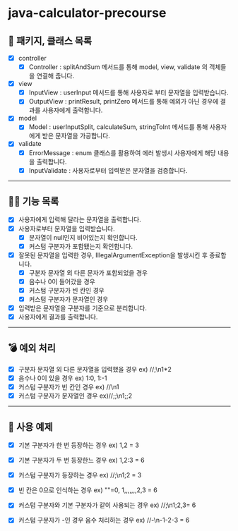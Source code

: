 # java-calculator-precourse

## 📌 패키지, 클래스 목록
- [x] controller 
  - [x] Controller : splitAndSum 메서드를 통해 model, view, validate 의 객체들을 연결해 줍니다.
- [x] view
  - [x] InputView : userInput 메서드를 통해 사용자로 부터 문자열을 입력받습니다.
  - [x] OutputView : printResult, printZero 메서드를 통해 예외가 아닌 경우에 결과를 사용자에게 출력합니다.
- [x] model
  - [x] Model : userInputSplit, calculateSum, stringToInt 메서드를 통해 사용자에게 받은 문자열을 가공합니다. 
- [x] validate
  - [x] ErrorMessage : enum 클래스를 활용하여 에러 발생시 사용자에게 해당 내용을 출력합니다.
  - [x] InputValidate : 사용자로부터 입력받은 문자열을 검증합니다.
---
## 🚴‍♂️ 기능 목록
- [x] 사용자에게 입력해 달라는 문자열을 출력합니다. 
- [x] 사용자로부터 문자열을 입력받습니다.
  - [x] 문자열이 null인지 비어있는지 확인합니다.
  - [x] 커스텀 구분자가 포함됐는지 확인합니다.
- [x] 잘못된 문자열을 입력한 경우, IllegalArgumentException을 발생시킨 후 종료합니다.
  - [x] 구분자 문자열 외 다른 문자가 포함되었을 경우
  - [x] 음수나 0이 들어갔을 경우
  - [x] 커스텀 구분자가 빈 칸인 경우
  - [x] 커스텀 구분자가 문자열인 경우
- [x] 입력받은 문자열을 구분자를 기준으로 분리합니다.
- [x] 사용자에게 결과를 출력합니다.
---
## 💣 예외 처리
- [x] 구분자 문자열 외 다른 문자열을 입력했을 경우 ex) //;\n1*2
- [x] 음수나 0이 있을 경우 ex) 1:0, 1:-1
- [x] 커스텀 구분자가 빈 칸인 경우 ex) //\n1
- [x] 커스텀 구분자가 문자열인 경우 ex)//;;\n1;;2
---
## 🚀 사용 예제
- [x] 기본 구분자가 한 번 등장하는 경우 ex) 1,2 = 3
- [x] 기본 구분자가 두 번 등장한느 경우 ex) 1,2:3 = 6
- [x] 커스텀 구분자가 등장하는 경우 ex) //;\n1;2 = 3
- [x] 빈 칸은 0으로 인식하는 경우 ex) ""=0, 1,,,,,,,2,3 = 6
- [x] 커스텀 구분자와 기본 구분자가 같이 사용되는 경우 ex) //;\n1;2,3= 6
- [x] 커스텀 구분자가 -인 경우 음수 처리하는 경우 ex) //-\n-1-2-3 = 6




